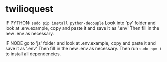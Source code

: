 # twilioquest

IF PYTHON:
`sudo pip install python-decouple`
Look into 'py' folder and look at .env.example, copy and paste it and save it as '.env'
Then fill in the new .env as necessary.

IF NODE
go to 'js' folder and look at .env.example, copy and paste it and save it as '.env'
Then fill in the new .env as necessary.
Then run `sudo npm i` to install all dependencies.